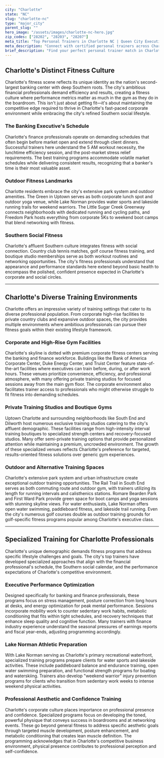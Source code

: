 ```yaml
---
city: "Charlotte"
state: "NC"
slug: "charlotte-nc"
type: "major_city"
parent_slug: ""
hero_image: "/assets/images/charlotte-nc-hero.jpg"
zip_codes: ["28202", "28203", "28207"]
meta_title: "Top Personal Trainers in Charlotte NC | Queen City Executive Fitness"
meta_description: "Connect with certified personal trainers across Charlotte, specializing in banking executive wellness, strength training, and BeltLine-area functional fitness."
brief_description: "Find your perfect personal trainer match in Charlotte's competitive fitness landscape. Our elite matching service connects ambitious banking executives, growing professionals, and affluent residents with certified trainers who understand Charlotte's unique Southern business culture. Whether you need high-intensity training before market hours, stress management sessions after trading closes, or aesthetic conditioning for Charlotte's social scene, we match you with specialists who align with your career demands and lifestyle goals. Stop wasting time with generic trainers and start achieving measurable results with professionals who speak your language in the Queen City."
---
```

## Charlotte's Distinct Fitness Culture

Charlotte's fitness scene reflects its unique identity as the nation's second-largest banking center with deep Southern roots. The city's ambitious financial professionals demand efficiency and results, creating a fitness culture where performance metrics matter as much in the gym as they do in the boardroom. This isn't just about getting fit—it's about maintaining the competitive edge required to thrive in Charlotte's fast-paced corporate environment while embracing the city's refined Southern social lifestyle.

### The Banking Executive's Schedule

Charlotte's finance professionals operate on demanding schedules that often begin before market open and extend through client dinners. Successful trainers here understand the 5 AM workout necessity, the lunchtime efficiency session, and the post-market stress relief requirements. The best training programs accommodate volatile market schedules while delivering consistent results, recognizing that a banker's time is their most valuable asset.

### Outdoor Fitness Landmarks

Charlotte residents embrace the city's extensive park system and outdoor amenities. The Green in Uptown serves as both corporate lunch spot and outdoor yoga venue, while Lake Norman provides water sports and lakeside running trails for weekend warriors. The Little Sugar Creek Greenway connects neighborhoods with dedicated running and cycling paths, and Freedom Park hosts everything from corporate 5Ks to weekend boot camps that blend networking with fitness.

### Southern Social Fitness

Charlotte's affluent Southern culture integrates fitness with social connection. Country club tennis matches, golf course fitness training, and boutique studio memberships serve as both workout routines and networking opportunities. The city's fitness professionals understand that appearance and performance standards here extend beyond basic health to encompass the polished, confident presence expected in Charlotte's corporate and social circles.

---

## Charlotte's Diverse Training Environments

Charlotte offers an impressive variety of training settings that cater to its diverse professional population. From corporate high-rise facilities to private country clubs and expansive outdoor spaces, the city provides multiple environments where ambitious professionals can pursue their fitness goals within their existing lifestyle framework.

### Corporate and High-Rise Gym Facilities

Charlotte's skyline is dotted with premium corporate fitness centers serving the banking and finance workforce. Buildings like the Bank of America Corporate Center, Duke Energy Center, and Truist Center feature state-of-the-art facilities where executives can train before, during, or after work hours. These venues prioritize convenience, efficiency, and professional atmosphere, with many offering private training studios for focused sessions away from the main gym floor. The corporate environment also facilitates trainer access to professionals who might otherwise struggle to fit fitness into demanding schedules.

### Private Training Studios and Boutique Gyms

Uptown Charlotte and surrounding neighborhoods like South End and Dilworth host numerous exclusive training studios catering to the city's affluent demographic. These facilities range from high-intensity interval training boutiques to specialized strength centers and recovery-focused studios. Many offer semi-private training options that provide personalized attention while maintaining a premium, uncrowded environment. The growth of these specialized venues reflects Charlotte's preference for targeted, results-oriented fitness solutions over generic gym experiences.

### Outdoor and Alternative Training Spaces

Charlotte's extensive park system and urban infrastructure create exceptional outdoor training opportunities. The Rail Trail in South End serves as both commuting route and outdoor gym, with trainers utilizing its length for running intervals and calisthenics stations. Romare Bearden Park and First Ward Park provide green space for boot camps and yoga sessions with stunning skyline views. For water enthusiasts, Lake Norman offers open water swimming, paddleboard fitness, and lakeside trail running. Even the city's numerous golf courses double as outdoor training grounds for golf-specific fitness programs popular among Charlotte's executive class.

---

## Specialized Training for Charlotte Professionals

Charlotte's unique demographic demands fitness programs that address specific lifestyle challenges and goals. The city's top trainers have developed specialized approaches that align with the financial professional's schedule, the Southern social calendar, and the performance expectations of Charlotte's competitive environment.

### Executive Performance Optimization

Designed specifically for banking and finance professionals, these programs focus on stress management, posture correction from long hours at desks, and energy optimization for peak mental performance. Sessions incorporate mobility work to counter sedentary work habits, metabolic conditioning that fits within tight schedules, and recovery techniques that enhance sleep quality and cognitive function. Many trainers with finance industry experience understand the seasonal pressures of earnings reports and fiscal year-ends, adjusting programming accordingly.

### Lake Norman Athletic Preparation

With Lake Norman serving as Charlotte's primary recreational waterfront, specialized training programs prepare clients for water sports and lakeside activities. These include paddleboard balance and endurance training, open water swimming preparation, and functional strength programs for boating and waterskiing. Trainers also develop "weekend warrior" injury prevention programs for clients who transition from sedentary work weeks to intense weekend physical activities.

### Professional Aesthetic and Confidence Training

Charlotte's corporate culture places importance on professional presence and confidence. Specialized programs focus on developing the toned, powerful physique that conveys success in boardrooms and at networking events. These go beyond general fitness to address specific aesthetic goals through targeted muscle development, posture enhancement, and metabolic conditioning that creates lean muscle definition. The programming acknowledges that in Charlotte's competitive business environment, physical presence contributes to professional perception and self-confidence.